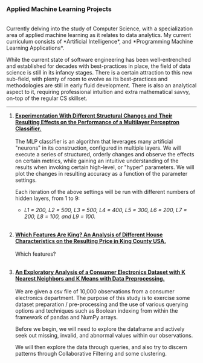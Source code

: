 ### Applied Machine Learning Projects
<br>
Currently delving into the study of Computer Science, with a specialization area of applied machine learning as it relates to data analytics. My current curriculum consists of *Artificial Intelligence*, and *Programming Machine Learning Applications*. 

While the current state of software engineering has been well-entrenched and established for decades with best-practices in place, the field of data science is still in its infancy stages. There is a certain attraction to this new sub-field, with plenty of room to evolve as its best-practices and methodologies are still in early fluid development. There is also an analytical aspect to it, requiring professional intuition and extra mathematical savvy, on-top of the regular CS skillset.

-----
1. [**Experimentation With Different Structural Changes and Their Resulting Effects on the Performance of a Multilayer Perceptron Classifier.**](https://ericnewnam.github.io/sklearn-MNIST-MLP-various.html)
<br><br>
The MLP classifier is an algorithm that leverages many artificial "neurons" in its construction, configured in multiple layers. We will execute a series of structured, orderly changes and observe the effects on certain metrics, while gaining an intuitive understanding of the results when invoking certain high-level, or "hyper" parameters. We will plot the changes in resulting accuracy as a function of the parameter settings.

   Each iteration of the above settings will be run with different numbers of hidden layers, from 1 to 9: 
   - *L1 = 200, L2 = 500, L3 = 500, L4 = 400, L5 = 300, L6 = 200, L7 = 200, L8 = 100, and L9 = 100.*
<br><br>
2. [**Which Features Are King? An Analysis of Different House Characteristics on the Resulting Price in King County USA.**](https://ericnewnam.github.io/sas-king-county-report.md)
<br><br>
Which features?
<br><br>
3. [**An Exploratory Analysis of a Consumer Electronics Dataset with K Nearest Neighbors and K Means with Data Preprocessing.**](https://ericnewnam.github.io/KNN-experiments-with-KMeans.html)
<br><br>
We are given a csv file of 10,000 observations from a consumer electronics department. The purpose of this study is to exercise some dataset preparation / pre-processing and the use of various querying options and techniques such as Boolean indexing from within the framework of pandas and NumPy arrays.

   Before we begin, we will need to explore the dataframe and actively seek out missing, invalid, and abnormal values within our observations. 

   We will then explore the data through queries, and also try to discern patterns through Collaborative Filtering and some clustering.
<br><br>
